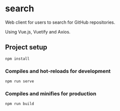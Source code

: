 # search

Web client for users to search for GitHub repositories. 

Using Vue.js, Vuetify and Axios. 

## Project setup
```
npm install
```

### Compiles and hot-reloads for development
```
npm run serve
```

### Compiles and minifies for production
```
npm run build
```

